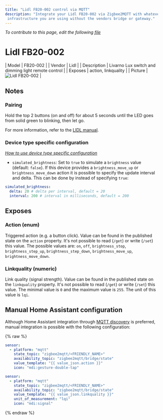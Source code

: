 ```yaml
---
title: "Lidl FB20-002 control via MQTT"
description: "Integrate your Lidl FB20-002 via Zigbee2MQTT with whatever smart home
 infrastructure you are using without the vendors bridge or gateway."
---
```


*To contribute to this page, edit the following
[file](https://github.com/Koenkk/zigbee2mqtt.io/blob/master/docs/devices/FB20-002.md)*

# Lidl FB20-002

| Model | FB20-002  |
| Vendor  | Lidl  |
| Description | Livarno Lux switch and dimming light remote control |
| Exposes | action, linkquality |
| Picture | ![Lidl FB20-002](../images/devices/FB20-002.jpg) |

## Notes

### Pairing

Hold the top 2 buttons (on and off) for about 5 seconds until the LED goes from solid green to blinking, then let go.

For more information, refer to the [LIDL manual](https://www.lidl-service.com/static/5027306530/334437_Zigbee_OS_DE_EN%20_FR_NL_PL_CS_SK.PDF).

### Device type specific configuration
*[How to use device type specific configuration](../information/configuration.md)*

* `simulated_brightness`: Set to `true` to simulate a `brightness` value (default: `false`).
If this device provides a `brightness_move_up` or `brightness_move_down` action it is possible to specify the update
interval and delta. This can be done by instead of specifying `true`:

```yaml
simulated_brightness:
  delta: 20 # delta per interval, default = 20
  interval: 200 # interval in milliseconds, default = 200
```



## Exposes

### Action (enum)
Triggered action (e.g. a button click).
Value can be found in the published state on the `action` property.
It's not possible to read (`/get`) or write (`/set`) this value.
The possible values are: `on`, `off`, `brightness_stop`, `brightness_step_up`, `brightness_step_down`, `brightness_move_up`, `brightness_move_down`.

### Linkquality (numeric)
Link quality (signal strength).
Value can be found in the published state on the `linkquality` property.
It's not possible to read (`/get`) or write (`/set`) this value.
The minimal value is `0` and the maximum value is `255`.
The unit of this value is `lqi`.

## Manual Home Assistant configuration
Although Home Assistant integration through [MQTT discovery](../integration/home_assistant) is preferred,
manual integration is possible with the following configuration:


{% raw %}
```yaml
sensor:
  - platform: "mqtt"
    state_topic: "zigbee2mqtt/<FRIENDLY_NAME>"
    availability_topic: "zigbee2mqtt/bridge/state"
    value_template: "{{ value_json.action }}"
    icon: "mdi:gesture-double-tap"

sensor:
  - platform: "mqtt"
    state_topic: "zigbee2mqtt/<FRIENDLY_NAME>"
    availability_topic: "zigbee2mqtt/bridge/state"
    value_template: "{{ value_json.linkquality }}"
    unit_of_measurement: "lqi"
    icon: "mdi:signal"
```
{% endraw %}


